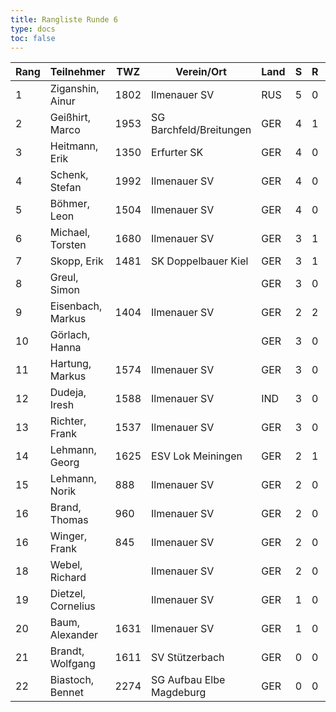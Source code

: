 ```yaml
---
title: Rangliste Runde 6
type: docs
toc: false
---
```


| Rang | Teilnehmer         | TWZ  | Verein/Ort               | Land | S   | R   | V   | Punkte | Buchh | SoBerg |
| ---- | ------------------ | ---- | ------------------------ | ---- | --- | --- | --- | ------ | ----- | ------ |
| 1    | Ziganshin, Ainur   | 1802 | Ilmenauer SV             | RUS  | 5   | 0   | 0   | 5.0    | 23.0  | 18.00  |
| 2    | Geißhirt, Marco    | 1953 | SG Barchfeld/Breitungen  | GER  | 4   | 1   | 1   | 4.5    | 22.5  | 16.25  |
| 3    | Heitmann, Erik     | 1350 | Erfurter SK              | GER  | 4   | 0   | 2   | 4.0    | 22.0  | 12.50  |
| 4    | Schenk, Stefan     | 1992 | Ilmenauer SV             | GER  | 4   | 0   | 2   | 4.0    | 20.5  | 12.00  |
| 5    | Böhmer, Leon       | 1504 | Ilmenauer SV             | GER  | 4   | 0   | 2   | 4.0    | 18.0  | 11.00  |
| 6    | Michael, Torsten   | 1680 | Ilmenauer SV             | GER  | 3   | 1   | 1   | 3.5    | 19.5  | 10.00  |
| 7    | Skopp, Erik        | 1481 | SK Doppelbauer Kiel      | GER  | 3   | 1   | 2   | 3.5    | 18.0  | 9.25   |
| 8    | Greul, Simon       |      |                          | GER  | 3   | 0   | 3   | 3.0    | 21.0  | 9.50   |
| 9    | Eisenbach, Markus  | 1404 | Ilmenauer SV             | GER  | 2   | 2   | 2   | 3.0    | 21.0  | 9.50   |
| 10   | Görlach, Hanna     |      |                          | GER  | 3   | 0   | 3   | 3.0    | 19.5  | 9.00   |
| 11   | Hartung, Markus    | 1574 | Ilmenauer SV             | GER  | 3   | 0   | 3   | 3.0    | 19.0  | 7.00   |
| 12   | Dudeja, Iresh      | 1588 | Ilmenauer SV             | IND  | 3   | 0   | 3   | 3.0    | 18.0  | 7.50   |
| 13   | Richter, Frank     | 1537 | Ilmenauer SV             | GER  | 3   | 0   | 3   | 3.0    | 18.0  | 6.00   |
| 14   | Lehmann, Georg     | 1625 | ESV Lok Meiningen        | GER  | 2   | 1   | 3   | 2.5    | 16.0  | 4.50   |
| 15   | Lehmann, Norik     | 888  | Ilmenauer SV             | GER  | 2   | 0   | 4   | 2.0    | 15.0  | 4.00   |
| 16   | Brand, Thomas      | 960  | Ilmenauer SV             | GER  | 2   | 0   | 4   | 2.0    | 15.0  | 3.00   |
| 16   | Winger, Frank      | 845  | Ilmenauer SV             | GER  | 2   | 0   | 4   | 2.0    | 15.0  | 3.00   |
| 18   | Webel, Richard     |      | Ilmenauer SV             | GER  | 2   | 0   | 4   | 2.0    | 13.0  | 3.00   |
| 19   | Dietzel, Cornelius |      | Ilmenauer SV             | GER  | 1   | 0   | 5   | 1.0    | 10.5  | 1.00   |
| 20   | Baum, Alexander    | 1631 | Ilmenauer SV             | GER  | 1   | 0   | 1   | 1.0    | 8.0   | 1.00   |
| 21   | Brandt, Wolfgang   | 1611 | SV Stützerbach           | GER  | 0   | 0   | 1   | 0.0    | 3.5   | 0.00   |
| 22   | Biastoch, Bennet   | 2274 | SG Aufbau Elbe Magdeburg | GER  | 0   | 0   | 1   | 0.0    | 3.0   | 0.00   |